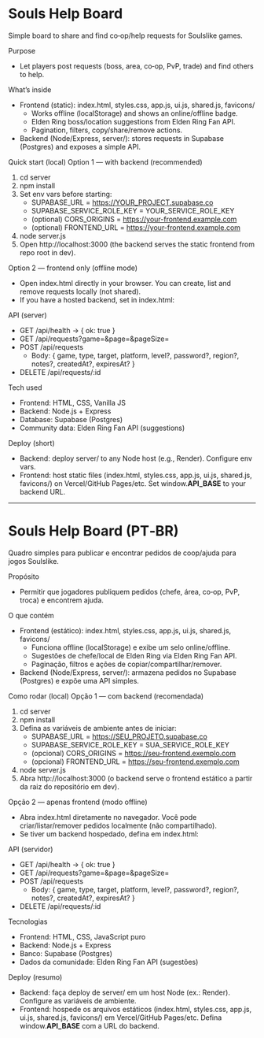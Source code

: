 # Souls Help Board

Simple board to share and find co‑op/help requests for Soulslike games.

Purpose
- Let players post requests (boss, area, co‑op, PvP, trade) and find others to help.

What’s inside
- Frontend (static): index.html, styles.css, app.js, ui.js, shared.js, favicons/
  - Works offline (localStorage) and shows an online/offline badge.
  - Elden Ring boss/location suggestions from Elden Ring Fan API.
  - Pagination, filters, copy/share/remove actions.
- Backend (Node/Express, server/): stores requests in Supabase (Postgres) and exposes a simple API.

Quick start (local)
Option 1 — with backend (recommended)
1. cd server
2. npm install
3. Set env vars before starting:
   - SUPABASE_URL = https://YOUR_PROJECT.supabase.co
   - SUPABASE_SERVICE_ROLE_KEY = YOUR_SERVICE_ROLE_KEY
   - (optional) CORS_ORIGINS = https://your-frontend.example.com
   - (optional) FRONTEND_URL = https://your-frontend.example.com
4. node server.js
5. Open http://localhost:3000 (the backend serves the static frontend from repo root in dev).

Option 2 — frontend only (offline mode)
- Open index.html directly in your browser. You can create, list and remove requests locally (not shared).
- If you have a hosted backend, set in index.html:
  <script>window.__API_BASE__ = 'https://your-backend.example.com';</script>

API (server)
- GET /api/health → { ok: true }
- GET /api/requests?game=&page=&pageSize=
- POST /api/requests
  - Body: { game, type, target, platform, level?, password?, region?, notes?, createdAt?, expiresAt? }
- DELETE /api/requests/:id

Tech used
- Frontend: HTML, CSS, Vanilla JS
- Backend: Node.js + Express
- Database: Supabase (Postgres)
- Community data: Elden Ring Fan API (suggestions)

Deploy (short)
- Backend: deploy server/ to any Node host (e.g., Render). Configure env vars.
- Frontend: host static files (index.html, styles.css, app.js, ui.js, shared.js, favicons/) on Vercel/GitHub Pages/etc. Set window.__API_BASE__ to your backend URL.

---

# Souls Help Board (PT‑BR)

Quadro simples para publicar e encontrar pedidos de coop/ajuda para jogos Soulslike.

Propósito
- Permitir que jogadores publiquem pedidos (chefe, área, co‑op, PvP, troca) e encontrem ajuda.

O que contém
- Frontend (estático): index.html, styles.css, app.js, ui.js, shared.js, favicons/
  - Funciona offline (localStorage) e exibe um selo online/offline.
  - Sugestões de chefe/local de Elden Ring via Elden Ring Fan API.
  - Paginação, filtros e ações de copiar/compartilhar/remover.
- Backend (Node/Express, server/): armazena pedidos no Supabase (Postgres) e expõe uma API simples.

Como rodar (local)
Opção 1 — com backend (recomendada)
1. cd server
2. npm install
3. Defina as variáveis de ambiente antes de iniciar:
   - SUPABASE_URL = https://SEU_PROJETO.supabase.co
   - SUPABASE_SERVICE_ROLE_KEY = SUA_SERVICE_ROLE_KEY
   - (opcional) CORS_ORIGINS = https://seu-frontend.exemplo.com
   - (opcional) FRONTEND_URL = https://seu-frontend.exemplo.com
4. node server.js
5. Abra http://localhost:3000 (o backend serve o frontend estático a partir da raiz do repositório em dev).

Opção 2 — apenas frontend (modo offline)
- Abra index.html diretamente no navegador. Você pode criar/listar/remover pedidos localmente (não compartilhado).
- Se tiver um backend hospedado, defina em index.html:
  <script>window.__API_BASE__ = 'https://seu-backend.exemplo.com';</script>

API (servidor)
- GET /api/health → { ok: true }
- GET /api/requests?game=&page=&pageSize=
- POST /api/requests
  - Body: { game, type, target, platform, level?, password?, region?, notes?, createdAt?, expiresAt? }
- DELETE /api/requests/:id

Tecnologias
- Frontend: HTML, CSS, JavaScript puro
- Backend: Node.js + Express
- Banco: Supabase (Postgres)
- Dados da comunidade: Elden Ring Fan API (sugestões)

Deploy (resumo)
- Backend: faça deploy de server/ em um host Node (ex.: Render). Configure as variáveis de ambiente.
- Frontend: hospede os arquivos estáticos (index.html, styles.css, app.js, ui.js, shared.js, favicons/) em Vercel/GitHub Pages/etc. Defina window.__API_BASE__ com a URL do backend.
